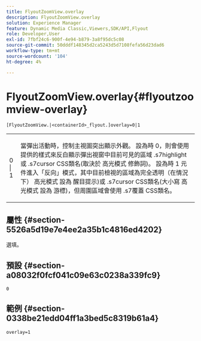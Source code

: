 ```yaml
---
title: FlyoutZoomView.overlay
description: FlyoutZoomView.overlay
solution: Experience Manager
feature: Dynamic Media Classic,Viewers,SDK/API,Flyout
role: Developer,User
exl-id: 7fbf24c6-900f-4e94-b879-3a8f95dc5c08
source-git-commit: 50dddf148345d2ca5243d5d7108fefa56d23dad6
workflow-type: tm+mt
source-wordcount: '104'
ht-degree: 4%

---
```


# FlyoutZoomView.overlay{#flyoutzoomview-overlay}

`[FlyoutZoomView.|<containerId>_flyout.]overlay=0|1`

<table id="table_D052090D052D4273B37872C0C7E09E4B"> 
 <tbody> 
  <tr> 
   <td colname="col1"> <p><span class="codeph"> 0 | 1</span> </p> </td> 
   <td colname="col2"> <p> 當彈出活動時，控制主視圖突出顯示外觀。 設為時 <span class="codeph"> 0</span>，則會使用提供的樣式來反白顯示彈出視窗中目前可見的區域 <span class="codeph"> .s7highlight</span> 或 <span class="codeph"> .s7cursor</span> CSS類名(取決於 <span class="codeph"> 高光模式</span> 修飾詞)。 設為時 <span class="codeph"> 1</span> 元件進入「反向」模式，其中目前檢視的區域為完全透明（在情況下） <span class="codeph"> 高光模式</span> 設為 <span class="codeph"> 醒目提示</span>)或 <span class="codeph"> .s7cursor</span> CSS類名(大小寫 <span class="codeph"> 高光模式</span> 設為 <span class="codeph"> 游標</span>)，但周圍區域會使用 <span class="codeph"> .s7覆蓋</span> CSS類名。 </p> </td> 
  </tr> 
 </tbody> 
</table>

## 屬性 {#section-5526a5d19e7e4ee2a35b1c4816ed4202}

選填。

## 預設 {#section-a08032f0fcf041c09e63c0238a339fc9}

`0`

## 範例 {#section-0338be21edd04ff1a3bed5c8319b61a4}

`overlay=1`
